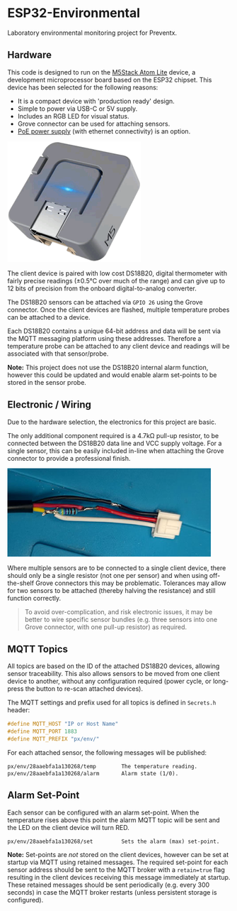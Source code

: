 # ESP32-Environmental

Laboratory environmental monitoring project for Preventx.

## Hardware
This code is designed to run on the [M5Stack Atom Lite](https://shop.m5stack.com/collections/atom-series/products/atom-lite-esp32-development-kit) device, a development microprocessor board based on the ESP32 chipset. This device has been selected for the following reasons:

- It is a compact device with 'production ready' design.
- Simple to power via USB-C or 5V supply.
- Includes an RGB LED for visual status.
- Grove connector can be used for attaching sensors.
- [PoE power supply](https://shop.m5stack.com/products/atom-poe-kit-with-w5500-hy601742e) (with ethernet connectivity) is an option.

![Grove connector with 4.7k pull-up resistor.](/images/m5stack-atom-lite.png)

The client device is paired with low cost DS18B20, digital thermometer with fairly precise readings (±0.5°C over much of the range) and can give up to 12 bits of precision from the onboard digital-to-analog converter. 

The DS18B20 sensors can be attached via `GPIO 26` using the Grove connector. Once the client devices are flashed, multiple temperature probes can be attached to a device.

Each DS18B20 contains a unique 64-bit address and data will be sent via the MQTT messaging platform using these addresses. Therefore a temperature probe can be attached to any client device and readings will be associated with that sensor/probe.

**Note:** This project does not use the DS18B20 internal alarm function, however this could be updated and would enable alarm set-points to be stored in the sensor probe.

## Electronic / Wiring

Due to the hardware selection, the electronics for this project are basic.

The only additional component required is a 4.7kΩ pull-up resistor, to be connected between the DS18B20 data line and VCC supply voltage. For a single sensor, this can be easily included in-line when attaching the Grove connector to provide a professional finish.

![Grove connector with 4.7k pull-up resistor.](/images/grove-pull-up.jpg)

Where multiple sensors are to be connected to a single client device, there should only be a single resistor (not one per sensor) and when using off-the-shelf Grove connectors this may be problematic. Tolerances may allow for two sensors to be attached (thereby halving the resistance) and still function correctly.

> To avoid over-complication, and risk electronic issues, it may be better to wire specific sensor bundles (e.g. three sensors into one Grove connector, with one pull-up resistor) as required.

## MQTT Topics

All topics are based on the ID of the attached DS18B20 devices, allowing sensor traceability. This also allows sensors to be moved from one client device to another, without any configuration required (power cycle, or long-press the button to re-scan attached devices).

The MQTT settings and prefix used for all topics is defined in ```Secrets.h``` header:

```c
#define MQTT_HOST "IP or Host Name"
#define MQTT_PORT 1883
#define MQTT_PREFIX "px/env/"
```

For each attached sensor, the following messages will be published:

```
px/env/28aaebfa1a130268/temp        The temperature reading.
px/env/28aaebfa1a130268/alarm       Alarm state (1/0).
```


## Alarm Set-Point
Each sensor can be configured with an alarm set-point. When the temperature rises above this point the alarm MQTT topic will be sent and the LED on the client device will turn RED.

```
px/env/28aaebfa1a130268/set         Sets the alarm (max) set-point.
```
**Note:** Set-points are *not* stored on the client devices, however can be set at startup via MQTT using retained messages. The required set-point for each sensor address should be sent to the MQTT broker with a `retain=true` flag resulting in the client  devices receiving this message immediately at startup. These retained messages should be sent periodically (e.g. every 300 seconds) in case the MQTT broker restarts (unless persistent storage is configured).
